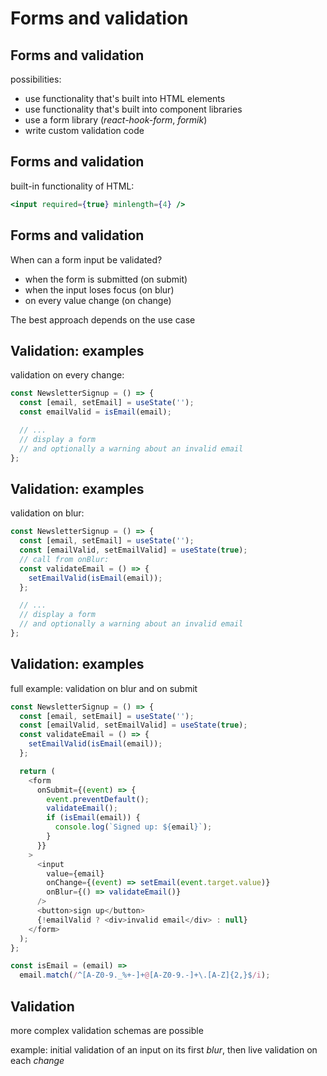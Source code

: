# Forms and validation

## Forms and validation

possibilities:

- use functionality that's built into HTML elements
- use functionality that's built into component libraries
- use a form library (_react-hook-form_, _formik_)
- write custom validation code

## Forms and validation

built-in functionality of HTML:

```jsx
<input required={true} minlength={4} />
```

## Forms and validation

When can a form input be validated?

- when the form is submitted (on submit)
- when the input loses focus (on blur)
- on every value change (on change)

The best approach depends on the use case

## Validation: examples

validation on every change:

```js
const NewsletterSignup = () => {
  const [email, setEmail] = useState('');
  const emailValid = isEmail(email);

  // ...
  // display a form
  // and optionally a warning about an invalid email
};
```

## Validation: examples

validation on blur:

```js
const NewsletterSignup = () => {
  const [email, setEmail] = useState('');
  const [emailValid, setEmailValid] = useState(true);
  // call from onBlur:
  const validateEmail = () => {
    setEmailValid(isEmail(email));
  };

  // ...
  // display a form
  // and optionally a warning about an invalid email
};
```

## Validation: examples

full example: validation on blur and on submit

```js
const NewsletterSignup = () => {
  const [email, setEmail] = useState('');
  const [emailValid, setEmailValid] = useState(true);
  const validateEmail = () => {
    setEmailValid(isEmail(email));
  };

  return (
    <form
      onSubmit={(event) => {
        event.preventDefault();
        validateEmail();
        if (isEmail(email)) {
          console.log(`Signed up: ${email}`);
        }
      }}
    >
      <input
        value={email}
        onChange={(event) => setEmail(event.target.value)}
        onBlur={() => validateEmail()}
      />
      <button>sign up</button>
      {!emailValid ? <div>invalid email</div> : null}
    </form>
  );
};

const isEmail = (email) =>
  email.match(/^[A-Z0-9._%+-]+@[A-Z0-9.-]+\.[A-Z]{2,}$/i);
```

## Validation

more complex validation schemas are possible

example: initial validation of an input on its first _blur_, then live validation on each _change_
